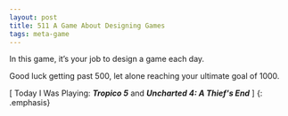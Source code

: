 ```yaml
---
layout: post
title: 511 A Game About Designing Games
tags: meta-game
---
```

In this game, it’s your job to design a game each day.

Good luck getting past 500, let alone reaching your ultimate goal of 1000.

[ Today I Was Playing: ***Tropico 5*** and ***Uncharted 4: A Thief's End*** ]
{: .emphasis}